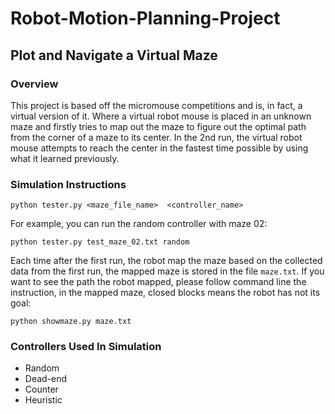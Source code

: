 # Robot-Motion-Planning-Project
## Plot and Navigate a Virtual Maze

### **Overview**
This project is based off the micromouse competitions and is, in fact, a virtual version of it. Where a virtual robot mouse is placed in an unknown maze and firstly tries to map out the maze to figure out the optimal path from the corner of a maze to its center. In the 2nd run, the virtual robot mouse attempts to reach the center in the fastest time possible by using what it learned previously. 


### **Simulation Instructions**

`python tester.py <maze_file_name>  <controller_name>`

For example, you can run the random controller with maze 02:

`python tester.py test_maze_02.txt random`

Each time after the first run, the robot map the maze based on the collected data from the first run, the mapped maze is stored in the file `maze.txt`. If you want to see the path the robot mapped, please follow command line the instruction, in the mapped maze, closed blocks means the robot has not its goal:

`python showmaze.py maze.txt`

### **Controllers Used In Simulation**

- Random
- Dead-end
- Counter
- Heuristic
